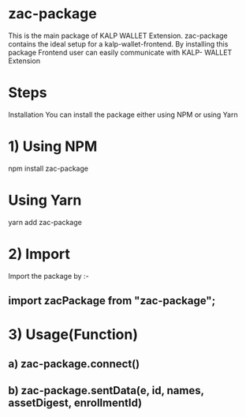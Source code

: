 # zac-package
This is the main package of KALP WALLET Extension.
zac-package contains the ideal setup for a kalp-wallet-frontend.
By installing this package Frontend user can easily communicate with KALP- WALLET Extension

# Steps
Installation
You can install the package either using NPM or using Yarn

# 1) Using NPM
npm install zac-package

# Using Yarn
yarn add zac-package

# 2) Import 
Import the package by :-
## import zacPackage from "zac-package";

# 3) Usage(Function)
## a) zac-package.connect()
## b) zac-package.sentData(e, id, names, assetDigest, enrollmentId)
